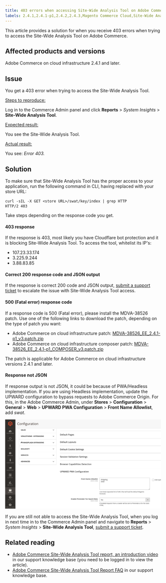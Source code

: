 ```yaml
---
title: 403 errors when accessing Site-Wide Analysis Tool on Adobe Commerce
labels: 2.4.1,2.4.1-p1,2.4.2,2.4.3,Magento Commerce Cloud,Site-Wide Analysis Tool,admin,error,permissions,troubleshooting,Magento,Adobe Commerce,cloud infrastructure
---
```


This article provides a solution for when you receive 403 errors when trying to access the Site-Wide Analysis Tool on Adobe Commerce.

## Affected products and versions

Adobe Commerce on cloud infrastructure 2.4.1 and later.

## Issue

You get a 403 error when trying to access the Site-Wide Analysis Tool.

 <ins>Steps to reproduce:</ins>

Log in to the Commerce Admin panel and click **Reports** > *System Insights* > **Site-Wide Analysis Tool**.

 <ins>Expected result:</ins>

You see the Site-Wide Analysis Tool.

<ins>Actual result:</ins>

You see: *Error 403.*


## Solution

To make sure that Site-Wide Analysis Tool has the proper access to your application, run the following command in CLI, having replaced <store URL> with your store URL:

```cURL
curl -sIL -X GET <store URL>/swat/key/index | grep HTTP
HTTP/2 403
```
Take steps depending on the response code you get.

#### 403 response

If the response is 403, most likely you have Cloudflare bot protection and it is blocking Site-Wide Analysis Tool. To access the tool, whitelist its IP's:

* 107.23.33.174
* 3.225.9.244
* 3.88.83.85

#### Correct 200 response code and JSON output

If the response is correct 200 code and JSON output, [submit a support ticket](https://support.magento.com/hc/en-us/articles/360019088251-Submit-a-support-ticket) to escalate the issue with Site-Wide Analysis Tool access.


#### 500 (Fatal error) response code

If a response code is 500 (Fatal error), please install the MDVA-38526 patch. Use one of the following links to download the patch, depending on the type of patch you want:

* Adobe Commerce on cloud infrastructure patch: [MDVA-38526_EE_2.4.1-p1_v3.patch.zip](assets/MDVA-38526_EE_2.4.1-p1_v3.patch)
* Adobe Commerce on cloud infrastructure composer patch: [MDVA-38526_EE_2.4.1-p1_COMPOSER_v3.patch.zip](assets/MDVA-38526_EE_2.4.1-p1_COMPOSER_v3.patch.zip)

The patch is applicable for Adobe Commerce on cloud infrastructure versions 2.4.1 and later.

#### Response not JSON

If response output is not JSON, it could be because of PWA/Headless implementation. If you are using Headless implementation, update the UPWARD configuration to bypass requests to Adobe Commerce Origin. For this, in the Adobe Commerce Admin, under **Stores** > **Configuration** > **General** > **Web** > **UPWARD PWA Configuration** > **Front Name Allowlist**, add *swat*.

![Upward_configuration](assets/upward_pwa.png)

If you are still not able to access the Site-Wide Analysis Tool, when you log in next time in to the Commerce Admin panel and navigate to **Reports** > *System Insights* > **Site-Wide Analysis Tool**, [submit a support ticket](https://support.magento.com/hc/en-us/articles/360019088251-Submit-a-support-ticket).

## Related reading

* [Adobe Commerce Site-Wide Analysis Tool report, an introduction video](https://support.magento.com/hc/en-us/articles/360048980691-Magento-Site-Wide-Analysis-Tool-report-an-introduction-video) in our support knowledge base (you need to be logged in to view the article).
* [Adobe Commerce Site-Wide Analysis Tool Report FAQ](https://support.magento.com/hc/en-us/articles/360048646671-Magento-Site-Wide-Analysis-Tool-Report-FAQ) in our support knowledge base.
